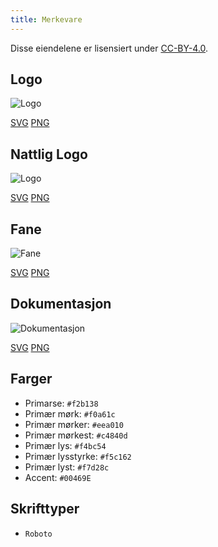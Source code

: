 ```yaml
---
title: Merkevare
---
```


Disse eiendelene er lisensiert under [CC-BY-4.0](https://github.com/LinwoodCloud/Butterfly/blob/develop/BRANDING_LICENSE).

## Logo

![Logo](/img/logo.svg)

[SVG](/img/logo.svg) [PNG](/img/logo.png)

## Nattlig Logo

![Logo](/img/nightly.svg)

[SVG](/img/nightly.svg) [PNG](/img/nightly.png)

## Fane

![Fane](/img/banner.svg)

[SVG](/img/banner.svg) [PNG](/img/banner.png)

## Dokumentasjon

![Dokumentasjon](/img/docs.svg)

[SVG](/img/docs.svg) [PNG](/img/docs.png)

## Farger

* Primarse: `#f2b138`
* Primær mørk: `#f0a61c`
* Primær mørker: `#eea010`
* Primær mørkest: `#c4840d`
* Primær lys: `#f4bc54`
* Primær lysstyrke: `#f5c162`
* Primær lyst: `#f7d28c`
* Accent: `#00469E`

## Skrifttyper

* `Roboto`
